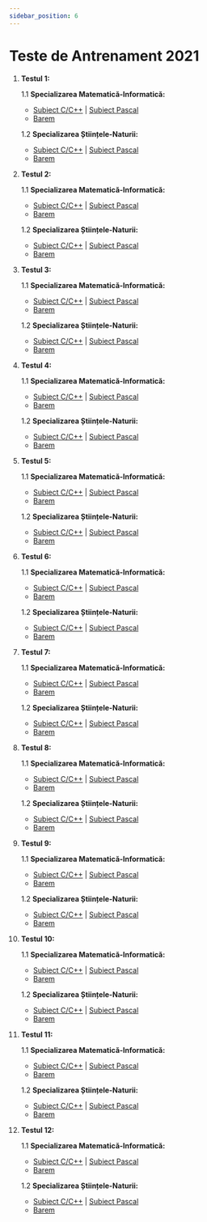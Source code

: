```yaml
---
sidebar_position: 6
---
```


# Teste de Antrenament 2021

1. **Testul 1:**

    1.1 **Specializarea Matematică-Informatică:**
    - <a href="/2021/SubiectTestAntrenament1-2021MIC.pdf" target="_blank">Subiect C/C++</a> | <a href="/2021/SubiectTestAntrenament1-2021MIPascal.pdf" target="_blank">Subiect Pascal</a>
    - <a href="/2021/BaremTestAntrenament1-2021MI.pdf" target="_blank">Barem</a>

    1.2 **Specializarea Științele-Naturii:**
    - <a href="/2021/SubiectTestAntrenament1-2021SNC.pdf" target="_blank">Subiect C/C++</a> | <a href="/2021/SubiectTestAntrenament1-2021SNPascal.pdf" target="_blank">Subiect Pascal</a>
    - <a href="/2021/BaremTestAntrenament1-2021SN.pdf" target="_blank">Barem</a>

2. **Testul 2:**

    1.1 **Specializarea Matematică-Informatică:**
    - <a href="/2021/SubiectTestAntrenament2-2021MIC.pdf" target="_blank">Subiect C/C++</a> | <a href="/2021/SubiectTestAntrenament2-2021MIPascal.pdf" target="_blank">Subiect Pascal</a>
    - <a href="/2021/BaremTestAntrenament2-2021MI.pdf" target="_blank">Barem</a>

    1.2 **Specializarea Științele-Naturii:**
    - <a href="/2021/SubiectTestAntrenament2-2021SNC.pdf" target="_blank">Subiect C/C++</a> | <a href="/2021/SubiectTestAntrenament2-2021SNPascal.pdf" target="_blank">Subiect Pascal</a>
    - <a href="/2021/BaremTestAntrenament2-2021SN.pdf" target="_blank">Barem</a>

3. **Testul 3:**

    1.1 **Specializarea Matematică-Informatică:**
    - <a href="/2021/SubiectTestAntrenament3-2021MIC.pdf" target="_blank">Subiect C/C++</a> | <a href="/2021/SubiectTestAntrenament3-2021MIPascal.pdf" target="_blank">Subiect Pascal</a>
    - <a href="/2021/BaremTestAntrenament3-2021MI.pdf" target="_blank">Barem</a>

    1.2 **Specializarea Științele-Naturii:**
    - <a href="/2021/SubiectTestAntrenament3-2021SNC.pdf" target="_blank">Subiect C/C++</a> | <a href="/2021/SubiectTestAntrenament3-2021SNPascal.pdf" target="_blank">Subiect Pascal</a>
    - <a href="/2021/BaremTestAntrenament3-2021SN.pdf" target="_blank">Barem</a>

4. **Testul 4:**

    1.1 **Specializarea Matematică-Informatică:**
    - <a href="/2021/SubiectTestAntrenament4-2021MIC.pdf" target="_blank">Subiect C/C++</a> | <a href="/2021/SubiectTestAntrenament4-2021MIPascal.pdf" target="_blank">Subiect Pascal</a>
    - <a href="/2021/BaremTestAntrenament4-2021MI.pdf" target="_blank">Barem</a>

    1.2 **Specializarea Științele-Naturii:**
    - <a href="/2021/SubiectTestAntrenament4-2021SNC.pdf" target="_blank">Subiect C/C++</a> | <a href="/2021/SubiectTestAntrenament4-2021SNPascal.pdf" target="_blank">Subiect Pascal</a>
    - <a href="/2021/BaremTestAntrenament4-2021SN.pdf" target="_blank">Barem</a>

5. **Testul 5:**

    1.1 **Specializarea Matematică-Informatică:**
    - <a href="/2021/SubiectTestAntrenament5-2021MIC.pdf" target="_blank">Subiect C/C++</a> | <a href="/2021/SubiectTestAntrenament5-2021MIPascal.pdf" target="_blank">Subiect Pascal</a>
    - <a href="/2021/BaremTestAntrenament5-2021MI.pdf" target="_blank">Barem</a>

    1.2 **Specializarea Științele-Naturii:**
    - <a href="/2021/SubiectTestAntrenament5-2021SNC.pdf" target="_blank">Subiect C/C++</a> | <a href="/2021/SubiectTestAntrenament5-2021SNPascal.pdf" target="_blank">Subiect Pascal</a>
    - <a href="/2021/BaremTestAntrenament5-2021SN.pdf" target="_blank">Barem</a>

6. **Testul 6:**

    1.1 **Specializarea Matematică-Informatică:**
    - <a href="/2021/SubiectTestAntrenament6-2021MIC.pdf" target="_blank">Subiect C/C++</a> | <a href="/2021/SubiectTestAntrenament6-2021MIPascal.pdf" target="_blank">Subiect Pascal</a>
    - <a href="/2021/BaremTestAntrenament6-2021MI.pdf" target="_blank">Barem</a>

    1.2 **Specializarea Științele-Naturii:**
    - <a href="/2021/SubiectTestAntrenament6-2021SNC.pdf" target="_blank">Subiect C/C++</a> | <a href="/2021/SubiectTestAntrenament6-2021SNPascal.pdf" target="_blank">Subiect Pascal</a>
    - <a href="/2021/BaremTestAntrenament6-2021SN.pdf" target="_blank">Barem</a>

7. **Testul 7:**

    1.1 **Specializarea Matematică-Informatică:**
    - <a href="/2021/SubiectTestAntrenament7-2021MIC.pdf" target="_blank">Subiect C/C++</a> | <a href="/2021/SubiectTestAntrenament7-2021MIPascal.pdf" target="_blank">Subiect Pascal</a>
    - <a href="/2021/BaremTestAntrenament7-2021MI.pdf" target="_blank">Barem</a>

    1.2 **Specializarea Științele-Naturii:**
    - <a href="/2021/SubiectTestAntrenament7-2021SNC.pdf" target="_blank">Subiect C/C++</a> | <a href="/2021/SubiectTestAntrenament7-2021SNPascal.pdf" target="_blank">Subiect Pascal</a>
    - <a href="/2021/BaremTestAntrenament7-2021SN.pdf" target="_blank">Barem</a>

8. **Testul 8:**

    1.1 **Specializarea Matematică-Informatică:**
    - <a href="/2021/SubiectTestAntrenament8-2021MIC.pdf" target="_blank">Subiect C/C++</a> | <a href="/2021/SubiectTestAntrenament8-2021MIPascal.pdf" target="_blank">Subiect Pascal</a>
    - <a href="/2021/BaremTestAntrenament8-2021MI.pdf" target="_blank">Barem</a>

    1.2 **Specializarea Științele-Naturii:**
    - <a href="/2021/SubiectTestAntrenament8-2021SNC.pdf" target="_blank">Subiect C/C++</a> | <a href="/2021/SubiectTestAntrenament8-2021SNPascal.pdf" target="_blank">Subiect Pascal</a>
    - <a href="/2021/BaremTestAntrenament8-2021SN.pdf" target="_blank">Barem</a>

9. **Testul 9:**

    1.1 **Specializarea Matematică-Informatică:**
    - <a href="/2021/SubiectTestAntrenament9-2021MIC.pdf" target="_blank">Subiect C/C++</a> | <a href="/2021/SubiectTestAntrenament9-2021MIPascal.pdf" target="_blank">Subiect Pascal</a>
    - <a href="/2021/BaremTestAntrenament9-2021MI.pdf" target="_blank">Barem</a>

    1.2 **Specializarea Științele-Naturii:**
    - <a href="/2021/SubiectTestAntrenament9-2021SNC.pdf" target="_blank">Subiect C/C++</a> | <a href="/2021/SubiectTestAntrenament9-2021SNPascal.pdf" target="_blank">Subiect Pascal</a>
    - <a href="/2021/BaremTestAntrenament9-2021SN.pdf" target="_blank">Barem</a>

10. **Testul 10:**

    1.1 **Specializarea Matematică-Informatică:**
    - <a href="/2021/SubiectTestAntrenament10-2021MIC.pdf" target="_blank">Subiect C/C++</a> | <a href="/2021/SubiectTestAntrenament10-2021MIPascal.pdf" target="_blank">Subiect Pascal</a>
    - <a href="/2021/BaremTestAntrenament10-2021MI.pdf" target="_blank">Barem</a>

    1.2 **Specializarea Științele-Naturii:**
    - <a href="/2021/SubiectTestAntrenament10-2021SNC.pdf" target="_blank">Subiect C/C++</a> | <a href="/2021/SubiectTestAntrenament10-2021SNPascal.pdf" target="_blank">Subiect Pascal</a>
    - <a href="/2021/BaremTestAntrenament10-2021SN.pdf" target="_blank">Barem</a>

11. **Testul 11:**

    1.1 **Specializarea Matematică-Informatică:**
    - <a href="/2021/SubiectTestAntrenament11-2021MIC.pdf" target="_blank">Subiect C/C++</a> | <a href="/2021/SubiectTestAntrenament11-2021MIPascal.pdf" target="_blank">Subiect Pascal</a>
    - <a href="/2021/BaremTestAntrenament11-2021MI.pdf" target="_blank">Barem</a>

    1.2 **Specializarea Științele-Naturii:**
    - <a href="/2021/SubiectTestAntrenament11-2021SNC.pdf" target="_blank">Subiect C/C++</a> | <a href="/2021/SubiectTestAntrenament11-2021SNPascal.pdf" target="_blank">Subiect Pascal</a>
    - <a href="/2021/BaremTestAntrenament11-2021SN.pdf" target="_blank">Barem</a>

12. **Testul 12:**

    1.1 **Specializarea Matematică-Informatică:**
    - <a href="/2021/SubiectTestAntrenament12-2021MIC.pdf" target="_blank">Subiect C/C++</a> | <a href="/2021/SubiectTestAntrenament12-2021MIPascal.pdf" target="_blank">Subiect Pascal</a>
    - <a href="/2021/BaremTestAntrenament12-2021MI.pdf" target="_blank">Barem</a>

    1.2 **Specializarea Științele-Naturii:**
    - <a href="/2021/SubiectTestAntrenament12-2021SNC.pdf" target="_blank">Subiect C/C++</a> | <a href="/2021/SubiectTestAntrenament12-2021SNPascal.pdf" target="_blank">Subiect Pascal</a>
    - <a href="/2021/BaremTestAntrenament12-2021SN.pdf" target="_blank">Barem</a>